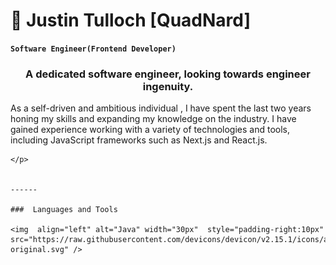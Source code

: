 # 🍏 Justin Tulloch [QuadNard]

**`Software Engineer(Frontend Developer)`**
<h3 align="center">A dedicated software engineer, looking towards engineer ingenuity.</h3>

As a self-driven and ambitious individual , I have spent the last two years honing my skills and expanding my knowledge on the industry. I have gained experience working with a variety of technologies and tools, including JavaScript frameworks such as Next.js and React.js. 

   <p align="left">
        <a href="">
  </a>
  
    </p>
    
    
    ------
    
    ###  Languages and Tools
    
    <img  align="left" alt="Java" width="30px"  style="padding-right:10px" src="https://raw.githubusercontent.com/devicons/devicon/v2.15.1/icons/apple/apple-original.svg" /> 
    


